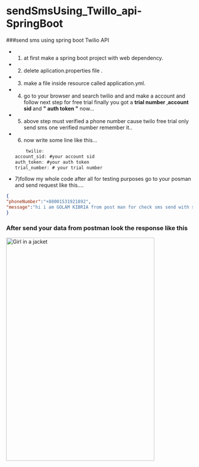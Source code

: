 # sendSmsUsing_Twillo_api-SpringBoot
###send sms using spring boot Twilio API

- 1) at first make a spring boot project with web dependency.
- 2) delete aplication.properties file .
- 3) make a file inside resource called application.yml.
- 4) go to your browser and search twilio and and make a account and follow next step for free trial finally you got a <b>trial number </b>,<b>account sid </b> and <b>" auth token "</b> now...
- 5) above step must verified a phone number cause twilo free trial only send sms one verified number remember it..
- 6) now write some line like this...

    ```java
        twilio:
  account_sid: #your account sid
  auth_token: #your auth token
  trial_number: # your trial number
    ```
- 7)follow my whole code after all for testing purposes go to your posman and send request like this....

```json
{	
"phoneNumber":"+88001531921892",
"message":"hi i am GOLAM KIBRIA from post man for check sms send with spring boot"
}
```
### After send your data from postman look the response like this

<img src="https://user-images.githubusercontent.com/61331272/86347907-bbc05000-bc80-11ea-9bbe-07dfb0fef477.png" alt="Girl in a jacket" width="400" height="600">

